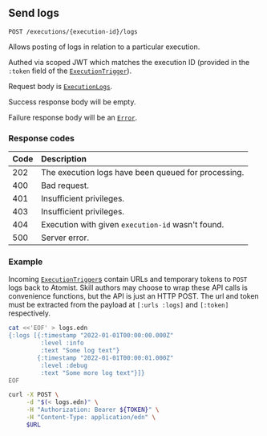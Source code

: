 ## Send logs

`POST /executions/{execution-id}/logs`

Allows posting of logs in relation to a particular execution.

Authed via scoped JWT which matches the execution ID (provided in the `:token` field of the [`ExecutionTrigger`](types.md#executiontrigger)).

Request body is [`ExecutionLogs`](types.md#executionlogs).

Success response body will be empty.

Failure response body will be an [`Error`](types.md#error).

### Response codes

| Code | Description |
| :--- | :--- |
| 202 | The execution logs have been queued for processing. |
| 400 | Bad request. |
| 401 | Insufficient privileges. |
| 403 | Insufficient privileges. |
| 404 | Execution with given `execution-id` wasn't found. |
| 500 | Server error. |

### Example

Incoming [`ExecutionTrigger`s](types.md#executiontrigger) contain URLs and temporary tokens to `POST` logs back to Atomist. Skill authors may choose to wrap these API calls is convenience functions, but the API is just an HTTP POST. The url and token must be extracted from the payload at `[:urls :logs]` and `[:token]` respectively.

```bash
cat <<'EOF' > logs.edn
{:logs [{:timestamp "2022-01-01T00:00:00.000Z"
         :level :info
         :text "Some log text"}
        {:timestamp "2022-01-01T00:00:01.000Z"
         :level :debug
         :text "Some more log text"}]}
EOF

curl -X POST \
     -d "$(< logs.edn)" \
     -H "Authorization: Bearer ${TOKEN}" \
     -H "Content-Type: application/edn" \
     $URL
```
